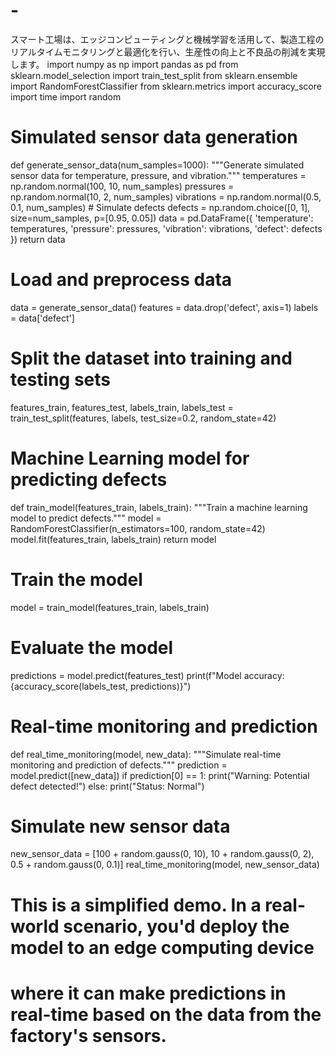 # -
スマート工場は、エッジコンピューティングと機械学習を活用して、製造工程のリアルタイムモニタリングと最適化を行い、生産性の向上と不良品の削減を実現します。
import numpy as np
import pandas as pd
from sklearn.model_selection import train_test_split
from sklearn.ensemble import RandomForestClassifier
from sklearn.metrics import accuracy_score
import time
import random

# Simulated sensor data generation
def generate_sensor_data(num_samples=1000):
    """Generate simulated sensor data for temperature, pressure, and vibration."""
    temperatures = np.random.normal(100, 10, num_samples)
    pressures = np.random.normal(10, 2, num_samples)
    vibrations = np.random.normal(0.5, 0.1, num_samples)
    # Simulate defects
    defects = np.random.choice([0, 1], size=num_samples, p=[0.95, 0.05])
    data = pd.DataFrame({
        'temperature': temperatures,
        'pressure': pressures,
        'vibration': vibrations,
        'defect': defects
    })
    return data

# Load and preprocess data
data = generate_sensor_data()
features = data.drop('defect', axis=1)
labels = data['defect']

# Split the dataset into training and testing sets
features_train, features_test, labels_train, labels_test = train_test_split(features, labels, test_size=0.2, random_state=42)

# Machine Learning model for predicting defects
def train_model(features_train, labels_train):
    """Train a machine learning model to predict defects."""
    model = RandomForestClassifier(n_estimators=100, random_state=42)
    model.fit(features_train, labels_train)
    return model

# Train the model
model = train_model(features_train, labels_train)

# Evaluate the model
predictions = model.predict(features_test)
print(f"Model accuracy: {accuracy_score(labels_test, predictions)}")

# Real-time monitoring and prediction
def real_time_monitoring(model, new_data):
    """Simulate real-time monitoring and prediction of defects."""
    prediction = model.predict([new_data])
    if prediction[0] == 1:
        print("Warning: Potential defect detected!")
    else:
        print("Status: Normal")

# Simulate new sensor data
new_sensor_data = [100 + random.gauss(0, 10), 10 + random.gauss(0, 2), 0.5 + random.gauss(0, 0.1)]
real_time_monitoring(model, new_sensor_data)

# This is a simplified demo. In a real-world scenario, you'd deploy the model to an edge computing device
# where it can make predictions in real-time based on the data from the factory's sensors.
